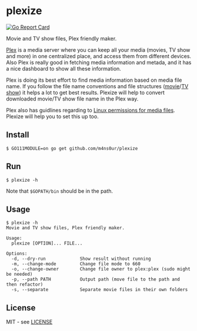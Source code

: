 # plexize
[![Go Report Card](https://goreportcard.com/badge/github.com/m4ns0ur/plexize)](https://goreportcard.com/report/github.com/m4ns0ur/plexize)

Movie and TV show files, Plex friendly maker.

[Plex](https://www.plex.tv/) is a media server where you can keep all your media (movies, TV show and more) in one centralized place, and access them from different devices. Also Plex is really good in fetching media information and metada, and it has a nice dashboard to show all these information.

Plex is doing its best effort to find media information based on media file name. If you follow the file name conventions and file structures ([movie](https://support.plex.tv/articles/naming-and-organizing-your-movie-media-files/)/[TV show](https://support.plex.tv/articles/naming-and-organizing-your-tv-show-files/)) it helps a lot to get best results. Plexize will help to convert downloaded movie/TV show file name in the Plex way.

Plex also has guidlines regarding to [Linux permissions for media files](https://support.plex.tv/articles/200288596-linux-permissions-guide/). Plexize will help you to set this up too.

## Install
`$ GO111MODULE=on go get github.com/m4ns0ur/plexize`

## Run
`$ plexize -h`

Note that `$GOPATH/bin` should be in the path.

## Usage
```
$ plexize -h
Movie and TV show files, Plex friendly maker.

Usage:
  plexize [OPTION]... FILE...

Options:
  -d, --dry-run             Show result without running
  -m, --change-mode         Change file mode to 660
  -o, --change-owner        Change file owner to plex:plex (sudo might be needed)
  -p, --path PATH           Output path (move file to the path and then refactor)
  -s, --separate            Separate movie files in their own folders
```

## License
MIT - see [LICENSE][license]

[license]: https://github.com/m4ns0ur/covid/blob/master/LICENSE
